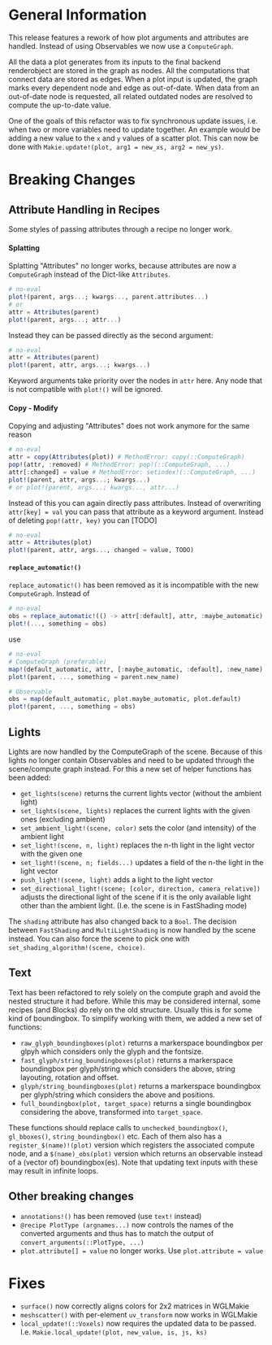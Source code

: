 # General Information

This release features a rework of how plot arguments and attributes are handled. Instead of using Observables we now use a `ComputeGraph`.

All the data a plot generates from its inputs to the final backend renderobject are stored in the graph as nodes. All the computations that connect data are stored as edges. When a plot input is updated, the graph marks every dependent node and edge as out-of-date. When data from an out-of-date node is requested, all related outdated nodes are resolved to compute the up-to-date value.

One of the goals of this refactor was to fix synchronous update issues, i.e. when two or more variables need to update together. An example would be adding a new value to the `x` and `y` values of a scatter plot. This can now be done with `Makie.update!(plot, arg1 = new_xs, arg2 = new_ys)`.

# Breaking Changes

## Attribute Handling in Recipes

Some styles of passing attributes through a recipe no longer work.

#### Splatting

Splatting "Attributes" no longer works, because attributes are now a `ComputeGraph` instead of the Dict-like `Attributes`.
```julia
# no-eval
plot!(parent, args...; kwargs..., parent.attributes...)
# or
attr = Attributes(parent)
plot!(parent, args...; attr...)
```

Instead they can be passed directly as the second argument:

```julia
# no-eval
attr = Attributes(parent)
plot!(parent, attr, args...; kwargs...)
```

Keyword arguments take priority over the nodes in `attr` here. Any node that is not compatible with `plot!()` will be ignored.

#### Copy - Modify

Copying and adjusting "Attributes" does not work anymore for the same reason
```julia
# no-eval
attr = copy(Attributes(plot)) # MethodError: copy(::ComputeGraph)
pop!(attr, :removed) # MethodError: pop!(::ComputeGraph, ...)
attr[:changed] = value # MethodError: setindex!(::ComputeGraph, ...)
plot!(parent, attr, args...; kwargs...)
# or plot!(parent, args...; kwargs..., attr...)
```

Instead of this you can again directly pass attributes. Instead of overwriting `attr[key] = val` you can pass that attribute as a keyword argument. Instead of deleting `pop!(attr, key)` you can [TODO]
```julia
# no-eval
attr = Attributes(plot)
plot!(parent, attr, args..., changed = value, TODO)
```

#### `replace_automatic!()`

`replace_automatic!()` has been removed as it is incompatible with the new `ComputeGraph`. Instead of
```julia
# no-eval
obs = replace_automatic!(() -> attr[:default], attr, :maybe_automatic)
plot!(..., something = obs)
```
use
```julia
# no-eval
# ComputeGraph (preferable)
map!(default_automatic, attr, [:maybe_automatic, :default], :new_name)
plot!(parent, ..., something = parent.new_name)

# Observable
obs = map(default_automatic, plot.maybe_automatic, plot.default)
plot!(parent, ..., something = obs)
```

## Lights

Lights are now handled by the ComputeGraph of the scene. Because of this lights no longer contain Observables and need to be updated through the scene/compute graph instead. For this a new set of helper functions has been added:
- `get_lights(scene)` returns the current lights vector (without the ambient light)
- `set_lights(scene, lights)` replaces the current lights with the given ones (excluding ambient)
- `set_ambient_light!(scene, color)` sets the color (and intensity) of the ambient light
- `set_light!(scene, n, light)` replaces the n-th light in the light vector with the given one
- `set_light!(scene, n; fields...)` updates a field of the n-the light in the light vector
- `push_light!(scene, light)` adds a light to the light vector
- `set_directional_light!(scene; [color, direction, camera_relative])` adjusts the directional light of the scene if it is the only available light other than the ambient light. (I.e. the scene is in FastShading mode)

The `shading` attribute has also changed back to a `Bool`. The decision between `FastShading` and `MultiLightShading` is now handled by the scene instead. You can also force the scene to pick one with `set_shading_algorithm!(scene, choice)`.

## Text

Text has been refactored to rely solely on the compute graph and avoid the nested structure it had before. While this may be considered internal, some recipes (and Blocks) do rely on the old structure. Usually this is for some kind of boundingbox. To simplify working with them, we added a new set of functions:
- `raw_glyph_boundingboxes(plot)` returns a markerspace boundingbox per glpyh which considers only the glyph and the fontsize.
- `fast_glyph/string_boundingboxes(plot)` returns a markerspace boundingbox per glyph/string which considers the above, string layouting, rotation and offset.
- `glyph/string_boundingboxes(plot)` returns a markerspace boundingbox per glyph/string which considers the above and positions.
- `full_boundingbox(plot, target_space)` returns a single boundingbox considering the above, transformed into `target_space`.

These functions should replace calls to `unchecked_boundingbox()`, `gl_bboxes()`, `string_boundingbox()` etc. Each of them also has a `register_$(name)!(plot)` version which registers the associated compute node, and a `$(name)_obs(plot)` version which returns an observable instead of a (vector of) boundingbox(es). Note that updating text inputs with these may result in infinite loops.

## Other breaking changes

- `annotations!()` has been removed (use `text!` instead)
- `@recipe PlotType (argnames...)` now controls the names of the converted arguments and thus has to match the output of `convert_arguments(::PlotType, ...)`
- `plot.attribute[] = value` no longer works. Use `plot.attribute = value`

# Fixes

- `surface()` now correctly aligns colors for 2x2 matrices in WGLMakie
- `meshscatter()` with per-element `uv_transform` now works in WGLMakie
- `local_update!(::Voxels)` now requires the updated data to be passed. I.e. `Makie.local_update!(plot, new_value, is, js, ks)`
